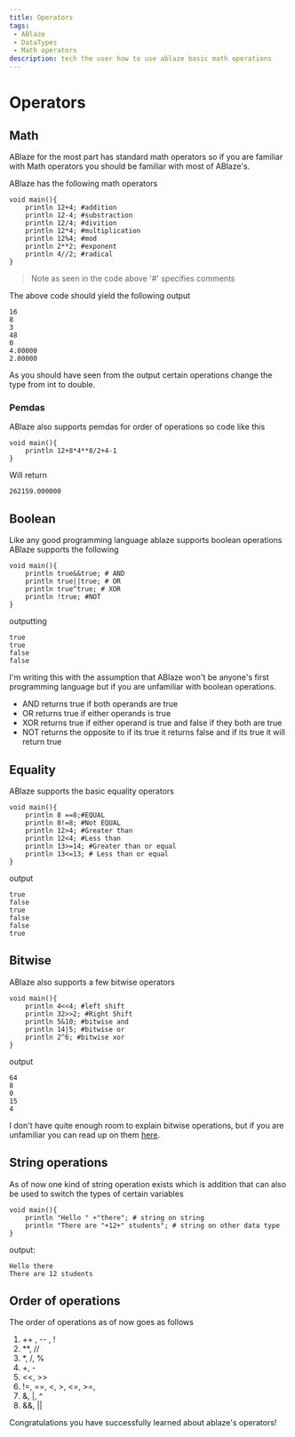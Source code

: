 ```yaml
---
title: Operators 
tags: 
 - ABlaze 
 - DataTypes
 - Math operators
description: tech the user how to use ablaze basic math operations
---
```



# Operators

## Math 
ABlaze for the most part has standard math operators so if you are familiar with Math operators you should be familiar with most of ABlaze's.

ABlaze has the following math operators

```
void main(){
    println 12+4; #addition
    println 12-4; #substraction
    println 12/4; #divition
    println 12*4; #multiplication
    println 12%4; #mod
    println 2**2; #exponent
    println 4//2; #radical
}
```
>Note as seen in the code above '#' specifies comments

The above code should yield the following output
```
16
8
3
48
0
4.00000
2.00000
```
As you should have seen from the output certain operations change the type from int to double.

### Pemdas
ABlaze also supports pemdas for order of operations so code like this
```
void main(){
    println 12+8*4**8/2+4-1
}
```
Will return
```
262159.000000
```

## Boolean
Like any good programming language ablaze supports boolean operations
ABlaze supports the following
```
void main(){
    println true&&true; # AND
    println true||true; # OR
    println true^true; # XOR
    println !true; #NOT
}
```
outputting 
```
true
true
false
false
```

I'm writing this with the assumption that ABlaze won't be anyone's first programming language but if you are unfamiliar with boolean operations.

* AND returns true if both operands are true
* OR returns true if either operands is true
* XOR returns true if either operand is true and false if they both are true
* NOT returns the opposite to if its true it returns false and if its true it will return true

## Equality 
ABlaze supports the basic equality operators
```
void main(){
    println 8 ==8;#EQUAL
    println 8!=8; #Not EQUAL
    println 12>4; #Greater than
    println 12<4; #Less than
    println 13>=14; #Greater than or equal
    println 13<=13; # Less than or equal
}
```
output
```
true
false
true
false
false
true
```
## Bitwise 
ABlaze also supports a few bitwise operators 
```
void main(){
    println 4<<4; #left shift
    println 32>>2; #Right Shift
    println 5&10; #bitwise and
    println 14|5; #bitwise or
    println 2^6; #bitwise xor
}
```
output
```
64
8
0
15
4
```
I don't have quite enough room to explain bitwise operations, but if you are unfamiliar you can read up on them [here](https://en.wikipedia.org/wiki/Bitwise_operation).


## String operations
As of now one kind of string operation exists which is addition that can also be used to switch the types of certain variables
```
void main(){
    println "Hello " +"there"; # string on string
    println "There are "+12+" students"; # string on other data type
}
```
output:
```
Hello there
There are 12 students
```

## Order of operations
The order of operations as of now goes as follows

1. ++ , -- , !
2. **, //
3. *, /, %
4. +, -
5. <<, >>
6. !=, ==, <, >, <=, >=, 
7. &, |, ^
8. &&, ||

Congratulations you have successfully learned about ablaze's operators!